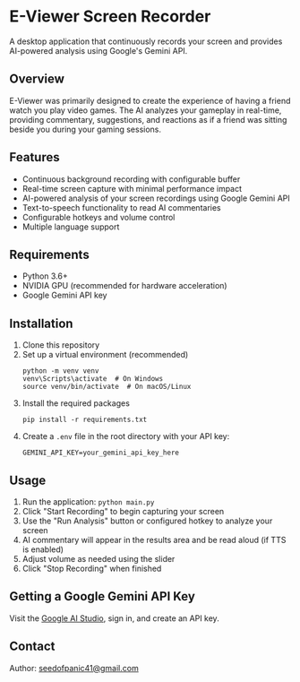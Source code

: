 # E-Viewer Screen Recorder

A desktop application that continuously records your screen and provides AI-powered analysis using Google's Gemini API.

## Overview

E-Viewer was primarily designed to create the experience of having a friend watch you play video games. The AI analyzes your gameplay in real-time, providing commentary, suggestions, and reactions as if a friend was sitting beside you during your gaming sessions.

## Features

- Continuous background recording with configurable buffer
- Real-time screen capture with minimal performance impact
- AI-powered analysis of your screen recordings using Google Gemini API
- Text-to-speech functionality to read AI commentaries
- Configurable hotkeys and volume control
- Multiple language support

## Requirements

- Python 3.6+
- NVIDIA GPU (recommended for hardware acceleration)
- Google Gemini API key

## Installation

1. Clone this repository
2. Set up a virtual environment (recommended)
   ```
   python -m venv venv
   venv\Scripts\activate  # On Windows
   source venv/bin/activate  # On macOS/Linux
   ```
3. Install the required packages
   ```
   pip install -r requirements.txt
   ```
4. Create a `.env` file in the root directory with your API key:
   ```
   GEMINI_API_KEY=your_gemini_api_key_here
   ```

## Usage

1. Run the application: `python main.py`
2. Click "Start Recording" to begin capturing your screen
3. Use the "Run Analysis" button or configured hotkey to analyze your screen
4. AI commentary will appear in the results area and be read aloud (if TTS is enabled)
5. Adjust volume as needed using the slider
6. Click "Stop Recording" when finished

## Getting a Google Gemini API Key

Visit the [Google AI Studio](https://makersuite.google.com/app/apikey), sign in, and create an API key.

## Contact

Author: seedofpanic41@gmail.com 
